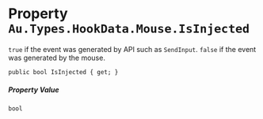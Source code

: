 # Property `Au.Types.HookData.Mouse.IsInjected`

`true` if the event was generated by API such as `SendInput`. `false` if the event was generated by the mouse.

```
public bool IsInjected { get; }
```

##### Property Value

`bool`